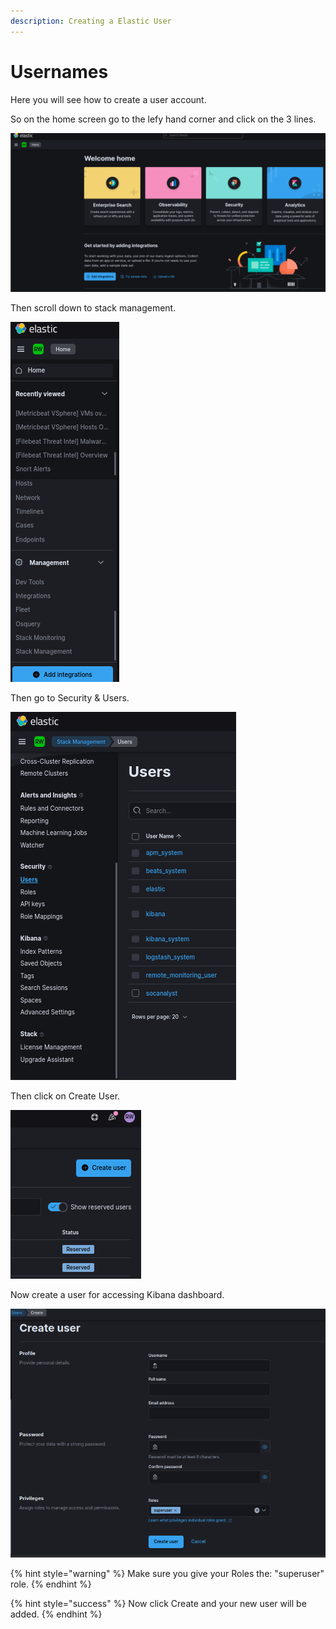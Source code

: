 ```yaml
---
description: Creating a Elastic User
---
```


# Usernames

Here you will see how to create a user account.

So on the home screen go to the lefy hand corner and click on the 3 lines.

![Dashboard](<../../.gitbook/assets/image (23).png>)

Then scroll down to stack management.

![Stack Management](<../../.gitbook/assets/image (117).png>)

Then go to Security & Users.

![](<../../.gitbook/assets/image (109).png>)

Then click on Create User.

![Create User](<../../.gitbook/assets/image (44).png>)

Now create a user for accessing Kibana dashboard.

![User Settings](<../../.gitbook/assets/image (56).png>)

{% hint style="warning" %}
Make sure you give your Roles the: "superuser" role.
{% endhint %}

{% hint style="success" %}
Now click Create and your new user will be added.
{% endhint %}
